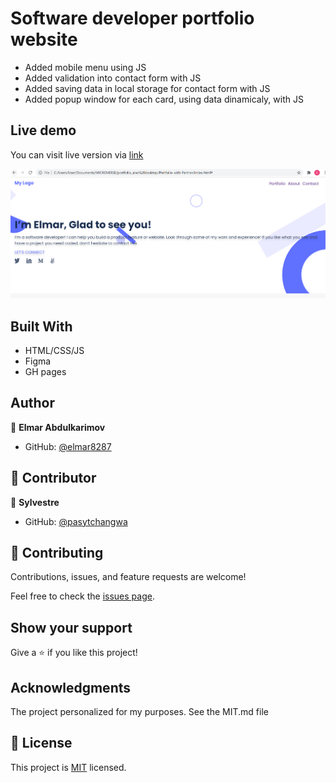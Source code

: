 # Software developer portfolio website

* Added mobile menu using JS
* Added validation into contact form with JS
* Added saving data in local storage for contact form with JS
* Added popup window for each card, using data dinamicaly, with JS


## Live demo
You can visit live version via [link](https://elmar8287.github.io/)

![Screen Shot](./desktop-version.PNG)

## Built With

- HTML/CSS/JS
- Figma
- GH pages

## Author

👤 **Elmar Abdulkarimov**

- GitHub: [@elmar8287](https://github.com/elmar8287)

## 🤝 Contributor

👤 **Sylvestre**

- GitHub: [@pasytchangwa ](https://github.com/pasytchangwa)

## 🤝 Contributing

Contributions, issues, and feature requests are welcome!

Feel free to check the [issues page](../../issues/).

## Show your support

Give a ⭐️ if you like this project!

## Acknowledgments

The project personalized for my  purposes. See the MIT.md file

## 📝 License

This project is [MIT](./MIT.md) licensed.
